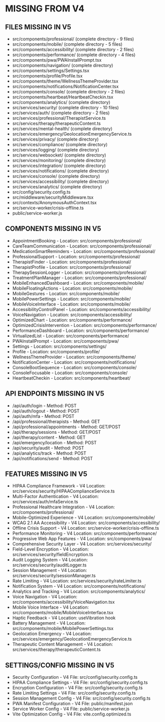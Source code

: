 # MISSING FROM V4

## FILES MISSING IN V5
- src/components/professional/ (complete directory - 9 files)
- src/components/mobile/ (complete directory - 5 files)
- src/components/accessibility/ (complete directory - 2 files)
- src/components/performance/ (complete directory - 4 files)
- src/components/pwa/PWAInstallPrompt.tsx
- src/components/navigation/ (complete directory)
- src/components/settings/Settings.tsx
- src/components/profile/Profile.tsx
- src/components/theme/WellnessThemeProvider.tsx
- src/components/notifications/NotificationCenter.tsx
- src/components/console/ (complete directory - 2 files)
- src/components/heartbeat/HeartbeatCheckin.tsx
- src/components/analytics/ (complete directory)
- src/services/security/ (complete directory - 10 files)
- src/services/auth/ (complete directory - 2 files)
- src/services/professional/TherapistService.ts
- src/services/therapy/therapeuticContent.ts
- src/services/mental-health/ (complete directory)
- src/services/emergency/GeolocationEmergencyService.ts
- src/services/privacy/ (complete directory)
- src/services/compliance/ (complete directory)
- src/services/logging/ (complete directory)
- src/services/websocket/ (complete directory)
- src/services/monitoring/ (complete directory)
- src/services/integration/ (complete directory)
- src/services/notifications/ (complete directory)
- src/services/console/ (complete directory)
- src/services/accessibility/ (complete directory)
- src/services/analytics/ (complete directory)
- src/config/security.config.ts
- src/middleware/securityMiddleware.tsx
- src/contexts/AnonymousAuthContext.tsx
- src/service-worker/crisis-offline.ts
- public/service-worker.js

## COMPONENTS MISSING IN V5
- AppointmentBooking - Location: src/components/professional/
- CareTeamCommunication - Location: src/components/professional/
- MedicationSmartReminders - Location: src/components/professional/
- ProfessionalSupport - Location: src/components/professional/
- TherapistFinder - Location: src/components/professional/
- TherapistProfile - Location: src/components/professional/
- TherapySessionLogger - Location: src/components/professional/
- TreatmentPlanManager - Location: src/components/professional/
- MobileEnhancedDashboard - Location: src/components/mobile/
- MobileFloatingActions - Location: src/components/mobile/
- MobileGestures - Location: src/components/mobile/
- MobilePowerSettings - Location: src/components/mobile/
- MobileVoiceInterface - Location: src/components/mobile/
- AccessibilityControlPanel - Location: src/components/accessibility/
- VoiceNavigation - Location: src/components/accessibility/
- OptimizedChart - Location: src/components/performance/
- OptimizedCrisisIntervention - Location: src/components/performance/
- PerformanceDashboard - Location: src/components/performance/
- VirtualizedList - Location: src/components/performance/
- PWAInstallPrompt - Location: src/components/pwa/
- Settings - Location: src/components/settings/
- Profile - Location: src/components/profile/
- WellnessThemeProvider - Location: src/components/theme/
- NotificationCenter - Location: src/components/notifications/
- ConsoleBootSequence - Location: src/components/console/
- ConsoleFocusable - Location: src/components/console/
- HeartbeatCheckin - Location: src/components/heartbeat/

## API ENDPOINTS MISSING IN V5
- /api/auth/login - Method: POST
- /api/auth/logout - Method: POST
- /api/auth/mfa - Method: POST
- /api/professional/therapists - Method: GET
- /api/professional/appointments - Method: GET/POST
- /api/therapy/sessions - Method: GET/POST
- /api/therapy/content - Method: GET
- /api/emergency/location - Method: POST
- /api/security/audit - Method: POST
- /api/analytics/track - Method: POST
- /api/notifications/send - Method: POST

## FEATURES MISSING IN V5
- HIPAA Compliance Framework - V4 Location: src/services/security/HIPAAComplianceService.ts
- Multi-Factor Authentication - V4 Location: src/services/auth/mfaService.ts
- Professional Healthcare Integration - V4 Location: src/components/professional/
- Mobile-Optimized Experience - V4 Location: src/components/mobile/
- WCAG 2.1 AA Accessibility - V4 Location: src/components/accessibility/
- Offline Crisis Support - V4 Location: src/service-worker/crisis-offline.ts
- Performance Monitoring - V4 Location: src/components/performance/
- Progressive Web App Features - V4 Location: src/components/pwa/
- Comprehensive Security Layer - V4 Location: src/services/security/
- Field-Level Encryption - V4 Location: src/services/security/fieldEncryption.ts
- Audit Logging System - V4 Location: src/services/security/auditLogger.ts
- Session Management - V4 Location: src/services/security/sessionManager.ts
- Rate Limiting - V4 Location: src/services/security/rateLimiter.ts
- Notification System - V4 Location: src/components/notifications/
- Analytics and Tracking - V4 Location: src/components/analytics/
- Voice Navigation - V4 Location: src/components/accessibility/VoiceNavigation.tsx
- Mobile Voice Interface - V4 Location: src/components/mobile/MobileVoiceInterface.tsx
- Haptic Feedback - V4 Location: useVibration hook
- Battery Management - V4 Location: src/components/mobile/MobilePowerSettings.tsx
- Geolocation Emergency - V4 Location: src/services/emergency/GeolocationEmergencyService.ts
- Therapeutic Content Management - V4 Location: src/services/therapy/therapeuticContent.ts

## SETTINGS/CONFIG MISSING IN V5
- Security Configuration - V4 File: src/config/security.config.ts
- HIPAA Compliance Settings - V4 File: src/config/security.config.ts
- Encryption Configuration - V4 File: src/config/security.config.ts
- Rate Limiting Settings - V4 File: src/config/security.config.ts
- Session Management Config - V4 File: src/config/security.config.ts
- PWA Manifest Configuration - V4 File: public/manifest.json
- Service Worker Config - V4 File: public/service-worker.js
- Vite Optimization Config - V4 File: vite.config.optimized.ts